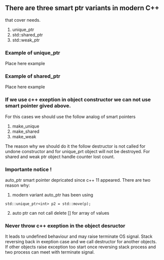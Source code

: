 ## There are three smart ptr variants in modern C++
that cover needs.

1. unique_ptr
2. std::shared_ptr
3. std::weak_ptr

### Example of unique_ptr
 
 Place here example
 
 ### Example of shared_ptr
 
 Place here example

### If we use c++ exeption in object constructor we can not use smart pointer gived above.

For this cases we should use the follow analog of smart pointers 
1. make_unique
2. make_shared
3. make_weak

The reason why we should do it the follow destructor is not called for undone constructor and for unique_prt object will not be destroyed. For shared and weak ptr object handle counter lost count. 

### Importante notice !

auto_ptr smart pointer depricated since c++ 11 appeared.
There are two reason  why:
1. modern variant auto_ptr has been using 

```
std::unique_ptr<int> p2 = std::move(p);
```

2. auto ptr can not call delete [] for array of values

### Never throw c++ exeption in the object desructor 
It leads to undefined behaviour and may raise terminate OS signal. Stack reversing back in exeption case and we call destructor for another objects. If other objects raise exception too start once reversing stack process and two process can meet with terminate signal.



